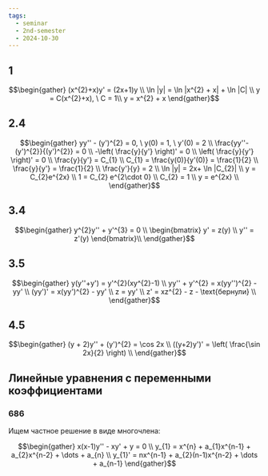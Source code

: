 ```yaml
---
tags:
  - seminar
  - 2nd-semester
  - 2024-10-30
---
```


## 1

$$\begin{gather}
(x^{2}+x)y' = (2x+1)y \\
\ln |y| = \ln |x^{2} + x| + \ln |C| \\
y = C(x^{2}+x), \ C = 1\\
y = x^{2} + x
\end{gather}$$

## 2.4

$$\begin{gather}
yy'' - (y')^{2} = 0, \ y(0) = 1, \ y'(0) = 2 \\
\frac{yy''-(y')^{2}}{(y')^{2}} = 0 \\
-\left( \frac{y}{y'} \right)' = 0 \\
\left( \frac{y}{y'} \right)' = 0 \\
\frac{y}{y'} = C_{1} \\
C_{1} = \frac{y(0)}{y'(0)} = \frac{1}{2} \\
\frac{y}{y'} = \frac{1}{2} \\
\frac{y'}{y} = 2 \\
\ln |y| = 2x+ \ln |C_{2}| \\
y = C_{2}e^{2x} \\
1 = C_{2} e^{2\cdot 0} \\
C_{2} = 1 \\
y = e^{2x} \\
\end{gather}$$

## 3.4

$$\begin{gather}
y^{2}y'' + y'^{3} = 0 \\
\begin{bmatrix}
y' = z(y) \\
y'' = z'(y)
\end{bmatrix}\\
\end{gather}$$

## 3.5

$$\begin{gather}
y(y''+y') = y'^{2}(xy^{2}-1) \\
yy'' + y'^{2} = x(yy'')^{2} - yy' \\
(yy')' = x(yy')^{2} - yy' \\
z = yy' \\
z' = xz^{2} - z - \text{бернули} \\
\end{gather}$$

## 4.5

$$\begin{gather}
(y + 2)y'' + (y')^{2} = \cos 2x \\
((y+2)y')' = \left( \frac{\sin 2x}{2} \right) \\
\end{gather}$$

## Линейные уравнения с переменными коэффициентами

### 686

Ищем частное решение в виде многочлена:

$$\begin{gather}
x(x-1)y'' - xy' + y = 0 \\
y_{1} = x^{n} + a_{1}x^{n-1} + a_{2}x^{n-2} + \dots + a_{n} \\
y_{1}' = nx^{n-1} + a_{2}(n-1)x^{n-2} + \dots + a_{n-1}
\end{gather}$$